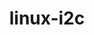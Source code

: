 ---
parent_project: linux
permalink: /engineering/projects/linux/linux-i2c/
project_link_name: linux-i2c
project_stats: 'true'
project_url: http://git.kernel.org/?p=linux/kernel/git/jdelvare/staging.git;a=commit;h=
title: linux-i2c
---